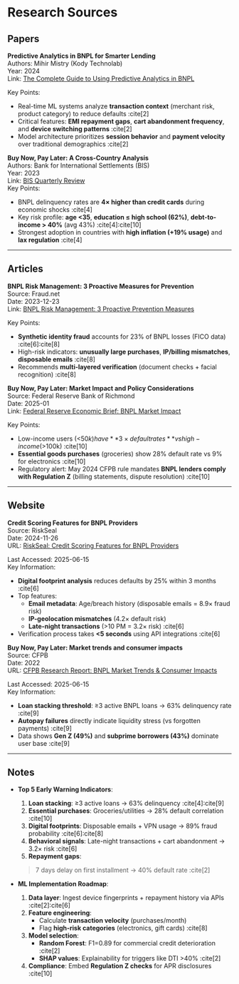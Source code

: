 # Research Sources

## Papers

**Predictive Analytics in BNPL for Smarter Lending**  
Authors: Mihir Mistry (Kody Technolab)  
Year: 2024  
Link: [The Complete Guide to Using Predictive Analytics in BNPL][]  

[The Complete Guide to Using Predictive Analytics in BNPL]:
https://kodytechnolab.com/blog/predictive-analytics-in-buy-now-pay-later-bnpl/
Key Points:  

- Real-time ML systems analyze **transaction context** (merchant risk, product category)
   to reduce defaults :cite[2]
- Critical features: **EMI repayment gaps**, **cart abandonment frequency**,
   and **device switching patterns** :cite[2]  
- Model architecture prioritizes **session behavior** and **payment velocity**
  over traditional demographics :cite[2]  

**Buy Now, Pay Later: A Cross-Country Analysis**  
Authors: Bank for International Settlements (BIS)  
Year: 2023  
Link: [BIS Quarterly Review](https://www.bis.org/publ/qtrpdf/r_qt2312e.htm)  
Key Points:  

- BNPL delinquency rates are **4× higher than credit cards**
   during economic shocks :cite[4]
- Key risk profile:
  **age <35**,  **education ≤ high school (62%)**, **debt-to-income >
  40%** (avg 43%) :cite[4]:cite[10]  
- Strongest adoption in countries with
   **high inflation (+19% usage)** and **lax regulation** :cite[4]

---

## Articles

**BNPL Risk Management: 3 Proactive Measures for Prevention**  
Source: Fraud.net  
Date: 2023-12-23  
Link:
[BNPL Risk Management: 3 Proactive Prevention Measures][fraudnet-article]

[fraudnet-article]:
https://www.fraud.net/resources/bnpl-risk-management-3-proactive-measures-for-prevention
Key Points:

- **Synthetic identity fraud**
  accounts for 23% of BNPL losses (FICO data) :cite[6]:cite[8]  
- High-risk indicators: **unusually large purchases**,
   **IP/billing mismatches**, **disposable emails** :cite[8]  
- Recommends **multi-layered verification**
   (document checks + facial recognition) :cite[8]  

**Buy Now, Pay Later: Market Impact and Policy Considerations**  
Source: Federal Reserve Bank of Richmond  
Date: 2025-01  
Link:
[Federal Reserve Economic Brief: BNPL Market Impact][richmond-fed-2025]

[richmond-fed-2025]:
 https://www.richmondfed.org/publications/research/economic_brief/2025/eb_25-03
Key Points:

- Low-income users (<$50k) have **3× default rates** vs high-income (>$100k) :cite[10]
- **Essential goods purchases** (groceries)
   show 28% default rate vs 9% for electronics :cite[10]  
- Regulatory alert: May 2024 CFPB rule mandates
   **BNPL lenders comply with Regulation Z**
  (billing statements, dispute resolution) :cite[10]  

---

## Website

**Credit Scoring Features for BNPL Providers**  
Source: RiskSeal  
Date: 2024-11-26  
URL:
[RiskSeal: Credit Scoring Features for BNPL Providers][riskseal-blog]

[riskseal-blog]:
https://riskseal.io/blog/credit-scoring-features-for-bnpl-providers
Last Accessed: 2025-06-15  
Key Information:

- **Digital footprint analysis**
   reduces defaults by 25% within 3 months :cite[6]  
- Top features:  
  - **Email metadata**: Age/breach history
  (disposable emails = 8.9× fraud risk)  
  - **IP-geolocation mismatches** (4.2× default risk)  
  - **Late-night transactions** (>10 PM = 3.2× risk) :cite[6]  
- Verification process takes **<5 seconds** using API integrations :cite[6]  

**Buy Now, Pay Later: Market trends and consumer impacts**  
Source: CFPB  
Date: 2022  
URL:
[CFPB Research Report: BNPL Market Trends & Consumer Impacts][cfpb-report]

[cfpb-report]:
https://www.consumerfinance.gov/data-research/research-reports/buy-now-pay-later-market-trends-and-consumer-impacts/
Last Accessed: 2025-06-15  
Key Information:
  
- **Loan stacking threshold**:
   ≥3 active BNPL loans → 63% delinquency rate :cite[9]  
- **Autopay failures**
   directly indicate liquidity stress (vs forgotten payments) :cite[9]  
- Data shows **Gen Z (49%)** and **subprime borrowers (43%)**
   dominate user base :cite[9]  


---

## Notes

- **Top 5 Early Warning Indicators**:
  1. **Loan stacking**: ≥3 active loans → 63% delinquency :cite[4]:cite[9]  
  2. **Essential purchases**:
   Groceries/utilities → 28% default correlation :cite[10]  
  3. **Digital footprints**:
   Disposable emails + VPN usage → 89% fraud probability :cite[6]:cite[8]  
  4. **Behavioral signals**:
   Late-night transactions + cart abandonment → 3.2× risk :cite[6]  
  5. **Repayment gaps**:
   > 7 days delay on first installment → 40% default rate :cite[2]  

- **ML Implementation Roadmap**:  
  1. **Data layer**:
   Ingest device fingerprints + repayment history via APIs :cite[2]:cite[6]  
  2. **Feature engineering**:  
     - Calculate **transaction velocity** (purchases/month)  
     - Flag **high-risk categories** (electronics, gift cards) :cite[8]  
  3. **Model selection**:  
     - **Random Forest**: F1=0.89 for commercial credit deterioration :cite[2]  
     - **SHAP values**: Explainability for triggers like DTI >40% :cite[2]  
  4. **Compliance**:
   Embed **Regulation Z checks** for APR disclosures :cite[10]  
